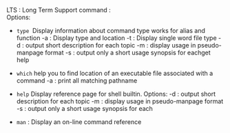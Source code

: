 LTS : Long Term Support
command :  
Options:
        
- `type`  Display information about command type works for alias and function 
         -a : Display type and location 
         -t : Display single word file type 
     -d  : output short description for each topic
        -m : display usage in pseudo-manpage format
        -s  : output only a short usage synopsis for eachget help
- `which`  help you to find location of an executable file associated with a command
         -a : print all matching pathname 
         
- `help` 
        Display reference page for shell builtin.
        Options:
         -d : output short description for each topic
        -m : display usage in pseudo-manpage format
        -s : output only a short usage synopsis for each

- `man`  : Display an on-line command reference